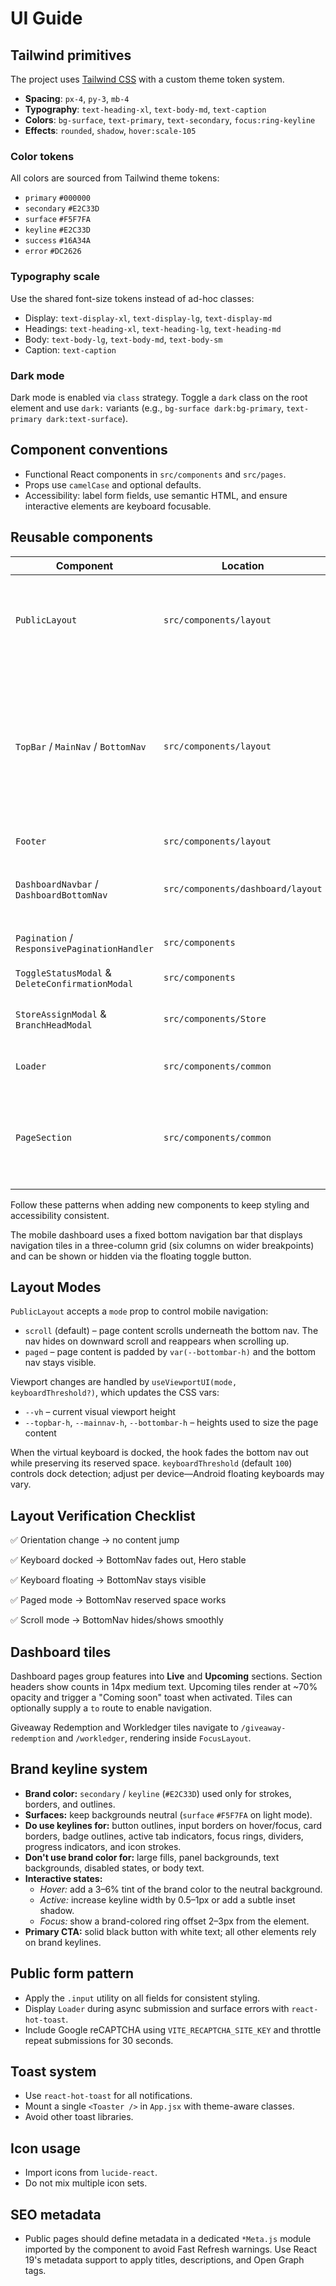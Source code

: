 # UI Guide

## Tailwind primitives

The project uses [Tailwind CSS](https://tailwindcss.com) with a custom theme token system.

- **Spacing**: `px-4`, `py-3`, `mb-4`
- **Typography**: `text-heading-xl`, `text-body-md`, `text-caption`
- **Colors**: `bg-surface`, `text-primary`, `text-secondary`, `focus:ring-keyline`
- **Effects**: `rounded`, `shadow`, `hover:scale-105`

### Color tokens

All colors are sourced from Tailwind theme tokens:

- `primary` `#000000`
- `secondary` `#E2C33D`
- `surface` `#F5F7FA`
- `keyline` `#E2C33D`
- `success` `#16A34A`
- `error` `#DC2626`

### Typography scale

Use the shared font-size tokens instead of ad-hoc classes:

- Display: `text-display-xl`, `text-display-lg`, `text-display-md`
- Headings: `text-heading-xl`, `text-heading-lg`, `text-heading-md`
- Body: `text-body-lg`, `text-body-md`, `text-body-sm`
- Caption: `text-caption`

### Dark mode

Dark mode is enabled via `class` strategy. Toggle a `dark` class on the root element and use `dark:` variants (e.g., `bg-surface dark:bg-primary`, `text-primary dark:text-surface`).

## Component conventions

- Functional React components in `src/components` and `src/pages`.
- Props use `camelCase` and optional defaults.
- Accessibility: label form fields, use semantic HTML, and ensure interactive elements are keyboard focusable.

## Reusable components

| Component                                       | Location                          | Notes                                                                 |
| ----------------------------------------------- | --------------------------------- | --------------------------------------------------------------------- |
| `PublicLayout`                                  | `src/components/layout`           | wraps `TopBar`, `MainNav`, `BottomNav`, and `Footer` for public pages |
| `TopBar` / `MainNav` / `BottomNav`              | `src/components/layout`           | modular public navigation pieces; `TopBar` respects safe-area insets and `BottomNav` manages its own account menu |
| `Footer`                                        | `src/components/layout`           | slim desktop footer                                                   |
| `DashboardNavbar` / `DashboardBottomNav`        | `src/components/dashboard/layout` | responsive dashboard navigation with fixed bottom grid                |
| `Pagination` / `ResponsivePaginationHandler`    | `src/components`                  | reusable pagination controls                                          |
| `ToggleStatusModal` & `DeleteConfirmationModal` | `src/components`                  | confirmation dialogs                                                  |
| `StoreAssignModal` & `BranchHeadModal`          | `src/components/Store`            | assign stores or branch heads                                         |
| `Loader`                                        | `src/components/common`           | full-screen loading spinner                                           |
| `PageSection`                                   | `src/components/common`           | semantic wrapper with auto `min-height`; use `withBottom` to offset BottomNav |

Follow these patterns when adding new components to keep styling and accessibility consistent.

The mobile dashboard uses a fixed bottom navigation bar that displays navigation tiles in a three-column grid (six columns on wider breakpoints) and can be shown or hidden via the floating toggle button.

## Layout Modes

`PublicLayout` accepts a `mode` prop to control mobile navigation:

- `scroll` (default) – page content scrolls underneath the bottom nav. The nav hides on downward scroll and reappears when scrolling up.
- `paged` – page content is padded by `var(--bottombar-h)` and the bottom nav stays visible.

Viewport changes are handled by `useViewportUI(mode, keyboardThreshold?)`, which updates the CSS vars:

- `--vh` – current visual viewport height
- `--topbar-h`, `--mainnav-h`, `--bottombar-h` – heights used to size the page content

When the virtual keyboard is docked, the hook fades the bottom nav out while preserving its reserved space. `keyboardThreshold` (default `100`) controls dock detection; adjust per device—Android floating keyboards may vary.

## Layout Verification Checklist

✅ Orientation change → no content jump

✅ Keyboard docked → BottomNav fades out, Hero stable

✅ Keyboard floating → BottomNav stays visible

✅ Paged mode → BottomNav reserved space works

✅ Scroll mode → BottomNav hides/shows smoothly

## Dashboard tiles

Dashboard pages group features into **Live** and **Upcoming** sections. Section headers show counts in 14px medium text. Upcoming tiles render at ~70% opacity and trigger a "Coming soon" toast when activated. Tiles can optionally supply a `to` route to enable navigation.

Giveaway Redemption and Workledger tiles navigate to `/giveaway-redemption` and `/workledger`, rendering inside `FocusLayout`.

## Brand keyline system

- **Brand color:** `secondary` / `keyline` (`#E2C33D`) used only for strokes, borders, and outlines.
- **Surfaces:** keep backgrounds neutral (`surface` `#F5F7FA` on light mode).
- **Do use keylines for:** button outlines, input borders on hover/focus, card borders, badge outlines, active tab indicators, focus rings, dividers, progress indicators, and icon strokes.
- **Don't use brand color for:** large fills, panel backgrounds, text backgrounds, disabled states, or body text.
- **Interactive states:**
  - _Hover:_ add a 3–6% tint of the brand color to the neutral background.
  - _Active:_ increase keyline width by 0.5–1px or add a subtle inset shadow.
  - _Focus:_ show a brand-colored ring offset 2–3px from the element.
- **Primary CTA:** solid black button with white text; all other elements rely on brand keylines.

## Public form pattern

- Apply the `.input` utility on all fields for consistent styling.
- Display `Loader` during async submission and surface errors with `react-hot-toast`.
- Include Google reCAPTCHA using `VITE_RECAPTCHA_SITE_KEY` and throttle repeat submissions for 30 seconds.

## Toast system

- Use `react-hot-toast` for all notifications.
- Mount a single `<Toaster />` in `App.jsx` with theme-aware classes.
- Avoid other toast libraries.

## Icon usage

- Import icons from `lucide-react`.
- Do not mix multiple icon sets.

## SEO metadata

- Public pages should define metadata in a dedicated `*Meta.js` module imported by the component to avoid Fast Refresh warnings. Use React 19's metadata support to apply titles, descriptions, and Open Graph tags.
